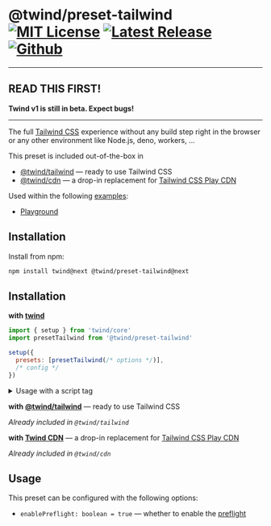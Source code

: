 # @twind/preset-tailwind [![MIT License](https://flat.badgen.net/github/license/tw-in-js/twind)](https://github.com/tw-in-js/twind/blob/next/LICENSE) [![Latest Release](https://flat.badgen.net/npm/v/@twind/preset-tailwind/next?icon=npm&label&cache=10800&color=blue)](https://www.npmjs.com/package/@twind/preset-tailwind) [![Github](https://flat.badgen.net/badge/icon/tw-in-js%2Ftwind%23preset-tailwind?icon=github&label)](https://github.com/tw-in-js/twind/tree/next/packages/preset-tailwind)

---

## READ THIS FIRST!

**Twind v1 is still in beta. Expect bugs!**

---

The full [Tailwind CSS](https://tailwindcss.com) experience without any build step right in the browser or any other environment like Node.js, deno, workers, ...

This preset is included out-of-the-box in

- [@twind/tailwind](https://www.npmjs.com/package/@twind/tailwind) — ready to use Tailwind CSS
- [@twind/cdn](https://www.npmjs.com/package/@twind/cdn) — a drop-in replacement for [Tailwind CSS Play CDN](https://tailwindcss.com/docs/installation/play-cdn)

Used within the following [examples](https://github.com/tw-in-js/twind/tree/next/examples):

- [Playground](https://github.com/tw-in-js/twind/tree/next/examples/playground)

## Installation

Install from npm:

```sh
npm install twind@next @twind/preset-tailwind@next
```

## Installation

**with [twind](https://www.npmjs.com/package/twind)**

```js
import { setup } from 'twind/core'
import presetTailwind from '@twind/preset-tailwind'

setup({
  presets: [presetTailwind(/* options */)],
  /* config */
})
```

<details><summary>Usage with a script tag</summary>

```html
<head>
  <script
    src="https://cdn.jsdelivr.net/combine/npm/twind@next,npm/@twind/preset-tailwind@next"
    crossorigin
  ></script>
  <script>
    twind.setup({
      presets: [twind.presetTailwind(/* options */)],
      /* config */
    })
  </script>
</head>
```

</details>

**with [@twind/tailwind](https://www.npmjs.com/package/@twind/tailwind)** — ready to use Tailwind CSS

_Already included in `@twind/tailwind`_

**with [Twind CDN](https://www.npmjs.com/package/@twind/cdn)** — a drop-in replacement for [Tailwind CSS Play CDN](https://tailwindcss.com/docs/installation/play-cdn)

_Already included in `@twind/cdn`_

## Usage

This preset can be configured with the following options:

- `enablePreflight: boolean = true` — whether to enable the [preflight](https://tailwindcss.com/docs/preflight)
